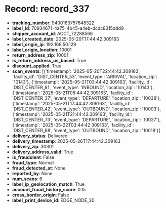 # Record: record_337

- **tracking_number**: 9400163757648322
- **label_id**: 70934671-4a75-4b45-a4eb-dcdc8315ddd9
- **shipper_account_id**: ACCT_72288566
- **label_created_date**: 2025-05-20T17:44:42.309163
- **label_origin_ip**: 192.168.50.129
- **label_origin_location**: 10001
- **return_address_zip**: 10001
- **is_return_address_us_based**: True
- **discount_applied**: True
- **scan_events**: [{'timestamp': '2025-05-20T22:44:42.309163', 'facility_id': 'DIST_CENTER_53', 'event_type': 'ARRIVAL', 'location_zip': '10143'}, {'timestamp': '2025-05-21T03:44:42.309163', 'facility_id': 'DIST_CENTER_81', 'event_type': 'INBOUND', 'location_zip': '10143'}, {'timestamp': '2025-05-21T05:44:42.309163', 'facility_id': 'DIST_CENTER_37', 'event_type': 'DEPARTURE', 'location_zip': '10038'}, {'timestamp': '2025-05-21T17:44:42.309163', 'facility_id': 'DIST_CENTER_42', 'event_type': 'OUTBOUND', 'location_zip': '10003'}, {'timestamp': '2025-05-21T21:44:42.309163', 'facility_id': 'DIST_CENTER_73', 'event_type': 'DEPARTURE', 'location_zip': '10027'}, {'timestamp': '2025-05-22T03:44:42.309163', 'facility_id': 'DIST_CENTER_68', 'event_type': 'OUTBOUND', 'location_zip': '10018'}]
- **delivery_status**: Delivered
- **delivery_timestamp**: 2025-05-26T17:44:42.309163
- **delivery_zip**: 30301
- **delivery_address_valid**: True
- **is_fraudulent**: False
- **fraud_type**: Normal
- **fraud_detected_at**: None
- **reported_by**: None
- **num_scans**: 6
- **label_ip_geolocation_match**: True
- **account_fraud_history_score**: 0.15
- **cross_border_origin**: False
- **label_print_device_id**: EDGE_NODE_30